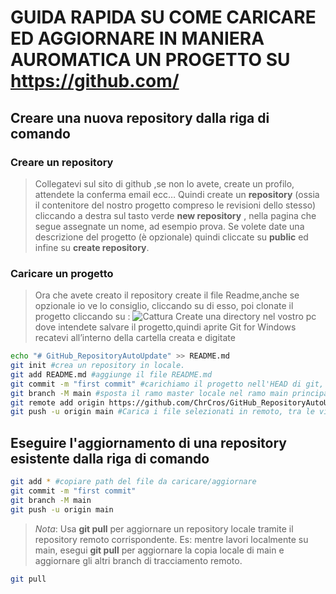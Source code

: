# GUIDA RAPIDA SU COME CARICARE ED AGGIORNARE IN MANIERA AUROMATICA UN PROGETTO SU https://github.com/

## Creare una nuova repository dalla riga di comando
### Creare un repository
> Collegatevi sul sito di github ,se non lo avete, create un profilo, attendete la conferma email ecc…
Quindi create un **repository** (ossia il contenitore del nostro progetto compreso le revisioni dello stesso) cliccando a destra sul tasto verde **new repository** , nella pagina che segue assegnate un nome, ad esempio prova. Se volete date una descrizione del progetto (è opzionale) quindi cliccate su **public** ed infine su **create repository**.
### Caricare un progetto
> Ora che avete creato il repository create il file Readme,anche se opzionale io ve lo consiglio, cliccando su di esso, poi clonate il progetto cliccando su : ![Cattura](https://user-images.githubusercontent.com/120630734/212271140-ed5374be-2de5-4724-8ada-c6189ded2a8c.JPG)
> Create una directory nel vostro pc dove intendete salvare il progetto,quindi aprite Git for Windows recatevi all’interno della cartella creata e digitate
```sh
echo "# GitHub_RepositoryAutoUpdate" >> README.md
git init #crea un repository in locale.
git add README.md #aggiunge il file README.md
git commit -m "first commit" #carichiamo il progetto nell'HEAD di git, 
git branch -M main #sposta il ramo master locale nel ramo main principale
git remote add origin https://github.com/ChrCros/GitHub_RepositoryAutoUpdate.git # Crea un nuovo repository Git vuoto sul tuo server remoto
git push -u origin main #Carica i file selezionati in remoto, tra le virgolette è solo un messaggio per la commit.
```

## Eseguire l'aggiornamento di una repository esistente dalla riga di comando
```sh
git add * #copiare path del file da caricare/aggiornare
git commit -m "first commit"
git branch -M main
git push -u origin main
```
> *Nota*: Usa **git pull** per aggiornare un repository locale tramite il repository remoto corrispondente. 
Es: mentre lavori localmente su main, esegui **git pull** per aggiornare la copia locale di main e aggiornare gli altri branch di tracciamento remoto. 
```sh
git pull
```
>  